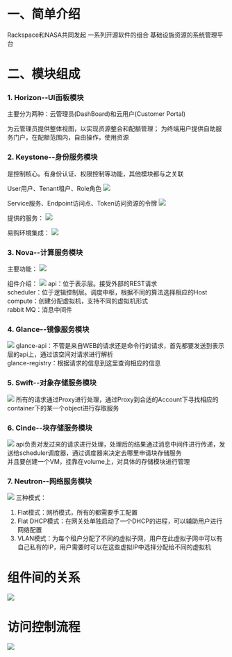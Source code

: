# 一、简单介绍
Rackspace和NASA共同发起
一系列开源软件的组合
基础设施资源的系统管理平台

# 二、模块组成
### 1. Horizon--UI面板模块
主要分为两种：云管理员(DashBoard)和云用户(Customer Portal)

为云管理员提供整体视图，以实现资源整合和配额管理；
为终端用户提供自助服务门户，在配额范围内，自由操作，使用资源

### 2. Keystone--身份服务模块
是控制核心。有身份认证、权限控制等功能，其他模块都与之关联

User用户、Tenant租户、Role角色
![](http://p1.bqimg.com/567571/e6ab953b966253cf.png)

Service服务、Endpoint访问点、Token访问资源的令牌
![](http://p1.bpimg.com/567571/9bddccc64c6b924c.png)

提供的服务：
![](http://i1.piimg.com/567571/28995e348866a7c1.png)

易购环境集成：
![](http://p1.bqimg.com/567571/78dd9ea94e7f2f81.png)

### 3. Nova--计算服务模块
主要功能：
![](http://p1.bqimg.com/567571/2ee36f32854021f3.png)

组件介绍：
![](http://p1.bqimg.com/567571/e4df13cdd028c058.png)
api：位于表示层。接受外部的REST请求  
scheduler：位于逻辑控制层。调度中枢，根据不同的算法选择相应的Host  
compute：创建分配虚拟机，支持不同的虚拟机形式  
rabbit MQ：消息中间件

### 4. Glance--镜像服务模块
![](http://p1.bqimg.com/567571/567b4b5ba14f7ac6.png)
glance-api：不管是来自WEB的请求还是命令行的请求，首先都要发送到表示层的api上，通过该空间对请求进行解析  
glance-registry：根据请求的信息到这里查询相应的信息

### 5. Swift--对象存储服务模块
![](http://p1.bqimg.com/567571/e95ed606d26596ff.png)
所有的请求通过Proxy进行处理，通过Proxy到合适的Account下寻找相应的container下的某一个object进行存取服务

### 6. Cinde--块存储服务模块
![](http://p1.bpimg.com/567571/1537ba029eb1c564.png)
api负责对发过来的请求进行处理，处理后的结果通过消息中间件进行传递，发送给scheduler调度器，通过调度器来决定去哪里申请块存储服务  
并且要创建一个VM，挂靠在volume上，对具体的存储模块进行管理

### 7. Neutron--网络服务模块
![](http://p1.bpimg.com/567571/f0d8d0b8dde2a2c0.png)
三种模式：
1. Flat模式：网桥模式，所有的都需要手工配置
2. Flat DHCP模式：在网关处单独启动了一个DHCP的进程，可以辅助用户进行网络配置
3. VLAN模式：为每个租户分配了不同的虚拟子网，用户在此虚拟子网中可以有自己私有的IP，用户需要时可以在这些虚拟IP中选择分配给不同的虚拟机

# 组件间的关系
![](http://i1.piimg.com/567571/093dfe0ebe9301de.png)

# 访问控制流程
![](http://p1.bqimg.com/567571/aa27b343bdea0149.png)
